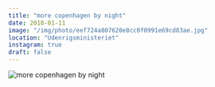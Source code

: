 ```yaml
---
title: "more copenhagen by night"
date: 2018-01-11
image: "/img/photo/eef724a807620e8cc0f0991e69cd83ae.jpg"
location: "Udenrigsministeriet"
instagram: true
draft: false
---
```


![more copenhagen by night](/img/photo/eef724a807620e8cc0f0991e69cd83ae.jpg)
